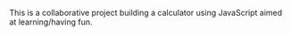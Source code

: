 This is a collaborative project building a calculator using JavaScript aimed at learning/having fun.